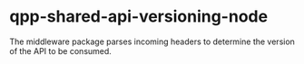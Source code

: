 # qpp-shared-api-versioning-node
The middleware package parses incoming headers to determine the version of the API to be consumed.
